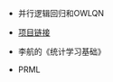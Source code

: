 * 并行逻辑回归和OWLQN
 * [项目链接](https://github.com/strint/DML/tree/master/logistic_regression)

* 李航的《统计学习基础》

* PRML
